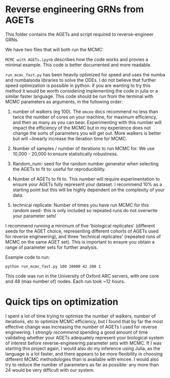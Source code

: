 # Reverse engineering GRNs from AGETs

This folder contains the AGETs and script required to reverse-engineer GRNs.

We have two files that will both run the MCMC:

`MCMC with AGETs.ipynb` describes how the code works and provies a minimal example. This code is better documented and more readable.

`run_mcmc_fast.py` has been heavily optimized for speed and uses the numba and numbalsoda libraries to solve the ODEs. I do not believe that further speed optimization is possible in python: if you are wanting to try this method it would be worth considering implementing the code in julia or a similar faster language. This code should be run from the terminal with MCMC parameters as arguments, in the following order:

1) number of walkers (eg 100). The `emcee` docs recommend no less than twice the number of cores on your machine, for maximum efficiency, and then as many as you can bear. Experimenting with this number will impact the efficiency of the MCMC but in my experience does not change the sorts of parameters you will get out. More walkers is better but will ~linearly increase the iteration time for MCMC.

2) Number of samples / number of iterations to run MCMC for. We use 10,000 - 20,000 to ensure statistically robustness.

3) Random_num: seed for the random number generator when selecting the AGETs to fit to: useful for reproducibility.

4) Number of AGETs to fit to. This number will require experimentation to ensure your AGETs fully represent your dataset. I  recommend 10% as a starting point but this will be highly dependent on the complexity of your data.

5) technical replicate: Number of times you have run MCMC for this random seed- this is only included so repeated runs do not overwrite your parameter sets!

I recommend running a minimum of five 'biological replicates' (different seeds for the AGET choice, representing different cohorts of AGETs used for reverse engineering), and three 'technical replicates' (repeated runs of MCMC on the same AGET set). This is important to ensure you obtain a range of parameter sets for further analysis.

Example code to run:

`python run_mcmc_fast.py 100 20000 42 200 1`

This code was run in the University of Oxford ARC servers, with one core and 48 (max number of) nodes. Each run took ~12 hours.

# Quick tips on optimization

I spent a lot of time trying to optimize the number of walkers, number of iterations, etc to optimize MCMC efficiency, but I found that by far the most effective change was increasing the number of AGETs I used for reverse engineering. I *strongly recommend* spending a good amount of time validating whether your AGETs adequately represent your biological system of interest before reverse-engineering parameter sets with MCMC. If I was starting this project again, I would also do my inference using Julia, as the language is a lot faster, and there appears to be more flexibility in choosing different MCMC methodologies than is available with emcee. I would also try to reduce the number of parameters as far as possible: any more than 24 would be very difficult with our system.
